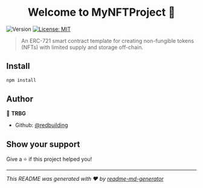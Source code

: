 <h1 align="center">Welcome to MyNFTProject 👋</h1>
<p>
  <img alt="Version" src="https://img.shields.io/badge/version-1.0.0-blue.svg?cacheSeconds=2592000" />
  <a href="#" target="_blank">
    <img alt="License: MIT" src="https://img.shields.io/badge/License-MIT-yellow.svg" />
  </a>
</p>

> An ERC-721 smart contract template for creating non-fungible tokens (NFTs) with limited supply and storage off-chain.

## Install

```sh
npm install
```

## Author

👤 **TRBG**

* Github: [@redbuilding](https://github.com/redbuilding)

## Show your support

Give a ⭐️ if this project helped you!

***
_This README was generated with ❤️ by [readme-md-generator](https://github.com/kefranabg/readme-md-generator)_